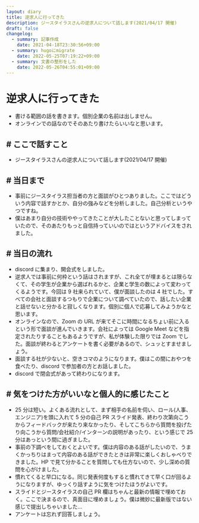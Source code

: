 ```yaml
---
layout: diary
title: 逆求人に行ってきた
description: ジースタイラスさんの逆求人について話します(2021/04/17 開催)
draft: false
changelog:
  - summary: 記事作成
    date: 2021-04-18T23:30:56+09:00
  - summary: hugoにmigrate
    date: 2022-05-25T07:19:22+09:00
  - summary: 文書の整形をした
    date: 2022-05-26T04:55:01+09:00
---
```


# 逆求人に行ってきた

- 書ける範囲の話を書きます。個別企業の名前は出しません。
- オンラインでの話なのでそのあたり書けたらいいなと思います。

## # ここで話すこと

- ジースタイラスさんの逆求人について話します(2021/04/17 開催)

## # 当日まで

- 事前にジースタイラス担当者の方と面談がひとつありました。ここではどういう内容で話すかとか、自分の強みなどを分析しました。自己分析というやつですね。
- 僕はあまり自分の技術ややってきたことが大したことないと思ってしまっていたので、そのあたりもっと自信持っていいのではというアドバイスをされました。

## # 当日の流れ

- discord に集まり、開会式をしました。
- 逆求人では事前に何枠という話はされますが、これ全てが埋まるとは限らなくて、その学生が企業から選ばれるかと、企業と学生の数によって変わってくるようです。今回は 9 社来られていて、僕が面談したのは 4 社でした。すべての会社と面談するつもりで企業について調べていたので、話したい企業と話せないと分かると寂しくなります。個別に個人で応募してみようかなと思います。
- オンラインなので、Zoom の URL が来てそこに時間になるちょい前に入るという形で面談が進んでいきます。会社によっては Google Meet などを指定されたりすることもあるようですが、私が体験した限りでは Zoom でした。面談が終わるとアンケートを書く必要があるので、シュッとすませましょう。
- 面談する社が少ないと、空きコマのようになります。僕はこの間におやつを食べたり、discord で参加者の方とお話しました。
- discord で閉会式があって終わりになります。

## # 気をつけた方がいいなと個人的に感じたこと

- 25 分は短い。よくある流れとして、まず相手の名前を伺い、ロール(人事、エンジニア)を頭に入れて 5 分の自己 PR スライド発表、終わり次第向こうからフィードバックが来たり来なかったり、そしてこちらから質問を投げたり向こうから質問/会社紹介/インターンの説明があったり、という感じで 25 分はあっという間に過ぎました。
- 事前の下調べをしておくとよいです。僕は内容のある話がしたいので、うまくかっちりはまって内容のある話ができたときは非常に楽しくおしゃべりできました。HP で見て分かることを質問しても仕方ないので、少し深めの質問を心がけました。
- 慣れてくると早口になる。同じ発表何度もすると慣れてきて早く口が回るようになりますが、ゆっくり話すように気をつけたほうがよいです。
- スライドとジースタイラスの自己 PR 欄はちゃんと最新の情報で埋めておく。ここで決まるので、真面目に埋めましょう。僕は微妙に最新版ではない感じで提出しちゃいました...
- アンケートは忘れず回答しましょう。
